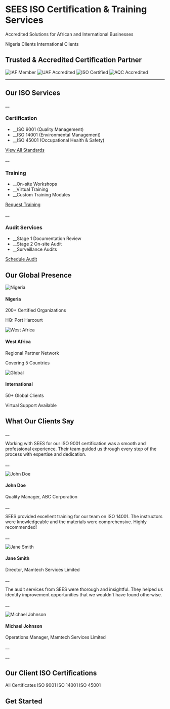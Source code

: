 # SEES ISO Certification & Training Services

Accredited Solutions for African and International Businesses

Nigeria Clients International Clients

## Trusted & Accredited Certification Partner

![IAF Member](./assets/png-clipart-international-accreditation-forum-mount-vernon-certification-business-business-blue-emb.png) ![UAF Accredited](./assets/UAF-logo.jpeg) ![ISO Certified](./assets/EGAC-logo.png) ![AQC Accredited](./assets/AQC-logo.jpeg)

____

## Our ISO Services

__

### Certification

  * __ISO 9001 (Quality Management)
  * __ISO 14001 (Environmental Management)
  * __ISO 45001 (Occupational Health & Safety)

[View All Standards](certification.html)

__

### Training

  * __On-site Workshops
  * __Virtual Training
  * __Custom Training Modules

[Request Training](training.html)

__

### Audit Services

  * __Stage 1 Documentation Review
  * __Stage 2 On-site Audit
  * __Surveillance Audits

[Schedule Audit](audit.html)

## Our Global Presence

![Nigeria](./assets/Nigerian-flag.png)

#### Nigeria

200+ Certified Organizations

HQ: Port Harcourt

![West Africa](./assets/western-africa-countries-flag-set-vector-15979563.jpg)

#### West Africa

Regional Partner Network

Covering 5 Countries

![Global](./assets/global-flag.png)

#### International

50+ Global Clients

Virtual Support Available

## What Our Clients Say

__

Working with SEES for our ISO 9001 certification was a smooth and professional experience. Their team guided us through every step of the process with expertise and dedication.

__

![John Doe](https://placehold.co/60x60?text=JD)

#### John Doe

Quality Manager, ABC Corporation

__

SEES provided excellent training for our team on ISO 14001. The instructors were knowledgeable and the materials were comprehensive. Highly recommended!

__

![Jane Smith](https://placehold.co/60x60?text=JS)

#### Jane Smith

Director, Mamtech Services Limited

__

The audit services from SEES were thorough and insightful. They helped us identify improvement opportunities that we wouldn't have found otherwise.

__

![Michael Johnson](https://placehold.co/60x60?text=MJ)

#### Michael Johnson

Operations Manager, Mamtech Services Limited

__

__

## Our Client ISO Certifications

All Certificates ISO 9001 ISO 14001 ISO 45001

## Get Started